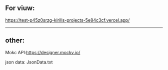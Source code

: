 ## For viuw:

https://test-p45z0srzg-kirills-projects-5e84c3cf.vercel.app/

---

## other:

Mokc API:https://designer.mocky.io/

json data: JsonData.txt
